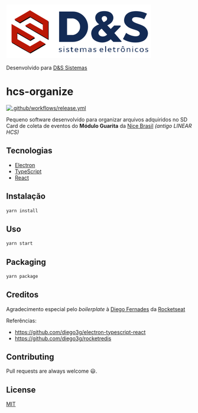 <img src="./.github/assets/logo.svg" />

Desenvolvido para [D&S Sistemas](https://dessistemas.com.br)

# hcs-organize

[![.github/workflows/release.yml](https://github.com/leguass7/guarita-hcs-organize/actions/workflows/release.yml/badge.svg)](https://github.com/leguass7/guarita-hcs-organize/actions/workflows/release.yml)

Pequeno software desenvolvido para organizar arquivos adquiridos no SD Card de coleta de eventos do **Módulo Guarita** da [Nice Brasil](https://nice.com.br/) *(antigo LINEAR HCS)* 

## Tecnologias
 - [Electron](https://www.electronjs.org/) 
 - [TypeScript](https://www.typescriptlang.org/)
 - [React](https://pt-br.reactjs.org/)


## Instalação

```bash
yarn install
```

## Uso

```bash
yarn start
```

## Packaging

```bash
yarn package
```


## Creditos

Agradecimento especial pelo *boilerplate* à [Diego Fernades](https://github.com/diego3g) da [Rocketseat](https://www.rocketseat.com.br/)

Referências:
 - https://github.com/diego3g/electron-typescript-react
 - https://github.com/diego3g/rocketredis

## Contributing

Pull requests are always welcome 😃.
## License

[MIT](https://choosealicense.com/licenses/mit/)
